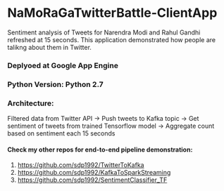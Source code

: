 # NaMoRaGaTwitterBattle-ClientApp
Sentiment analysis of Tweets for Narendra Modi and Rahul Gandhi refreshed at 15 seconds.
This application demonstrated how people are talikng about them in Twitter.

### Deplyoed at Google App Engine
### Python Version: Python 2.7

### Architecture:
Filtered data from Twitter API -> Push tweets to Kafka topic -> Get sentiment of tweets from trained Tensorflow model -> Aggregate count based on sentiment each 15 seconds

#### Check my other repos for end-to-end pipeline demonstration:

1. https://github.com/sdp1992/TwitterToKafka
2. https://github.com/sdp1992/KafkaToSparkStreaming
3. https://github.com/sdp1992/SentimentClassifier_TF

